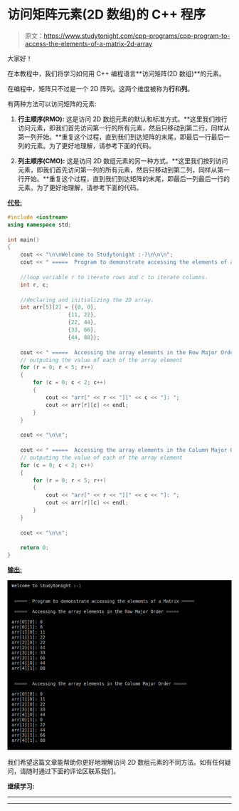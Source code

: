 # 访问矩阵元素(2D 数组)的 C++ 程序

> 原文：<https://www.studytonight.com/cpp-programs/cpp-program-to-access-the-elements-of-a-matrix-2d-array>

大家好！

在本教程中，我们将学习如何用 C++ 编程语言**访问矩阵(2D 数组)**的元素。

在编程中，矩阵只不过是一个 2D 阵列。这两个维度被称为**行**和**列**。

有两种方法可以访问矩阵的元素:

1.  **行主顺序(RMO):** 这是访问 2D 数组元素的默认和标准方式。**这里我们按行访问元素，即我们首先访问第一行的所有元素，然后只移动到第二行，同样从第一列开始。**重复这个过程，直到我们到达矩阵的末尾，即最后一行最后一列的元素。为了更好地理解，请参考下面的代码。

2.  **列主顺序(CMO):** 这是访问 2D 数组元素的另一种方式。**这里我们按列访问元素，即我们首先访问第一列的所有元素，然后只移动到第二列，同样从第一行开始。**重复这个过程，直到我们到达矩阵的末尾，即最后一列最后一行的元素。为了更好地理解，请参考下面的代码。

<u>**代号:**</u>

```cpp
#include <iostream>
using namespace std;

int main()
{
    cout << "\n\nWelcome to Studytonight :-)\n\n\n";
    cout << " =====  Program to demonstrate accessing the elements of a Matrix ===== \n\n";

    //loop variable r to iterate rows and c to iterate columns.
    int r, c;

    //declaring and initializing the 2D array.
    int arr[5][2] = {{0, 0},
                   {11, 22},
                   {22, 44},
                   {33, 66},
                   {44, 88}};   

    cout << " =====  Accessing the array elements in the Row Major Order ===== \n\n";    
    // outputing the value of each of the array element
    for (r = 0; r < 5; r++)
    {
        for (c = 0; c < 2; c++)
        {
            cout << "arr[" << r << "][" << c << "]: ";
            cout << arr[r][c] << endl;
        }
    }

    cout << "\n\n";

    cout << " =====  Accessing the array elements in the Column Major Order ===== \n\n";    
    // outputing the value of each of the array element
    for (c = 0; c < 2; c++)
    {
        for (r = 0; r < 5; r++)
        {
            cout << "arr[" << r << "][" << c << "]: ";
            cout << arr[r][c] << endl;
        }
    }

    cout << "\n\n";

    return 0;
}
```

<u>**输出:**</u>

![C++ Access array elements](img/4eac08608f683fac2384b0d2f93968b7.png)

我们希望这篇文章能帮助你更好地理解访问 2D 数组元素的不同方法。如有任何疑问，请随时通过下面的评论区联系我们。

**继续学习:**

* * *

* * *